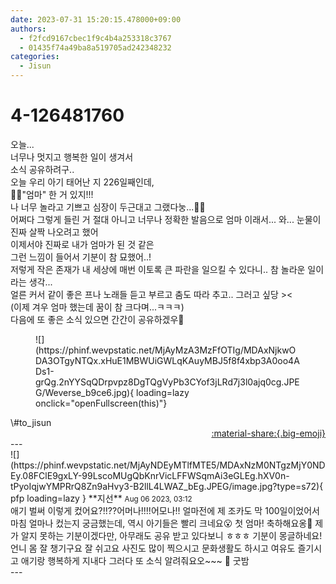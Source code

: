 ```yaml
---
date: 2023-07-31 15:20:15.478000+09:00
authors:
  - f2fcd9167cbec1f9c4b4a253318c3767
  - 01435f74a49ba8a519705ad242348232
categories:
  - Jisun
---
```


# 4-126481760

<div class="post-container" markdown="1">
<div class="content-container md-sidebar__scrollwrap" markdown="1">

오늘...<br>너무나 멋지고 행복한 일이 생겨서<br>소식 공유하려구..<br>오늘 우리 아기 태어난 지 226일째인데,<br>👶🏻"엄마" 한 거 있지!!!<br>나 너무 놀라고 기쁘고 심장이 두근대고 그랬다눙...🥹🩵<br>어쩌다 그렇게 들린 거 절대 아니고 너무나 정확한 발음으로 엄마 이래서... 와... 눈물이 진짜 살짝 나오려고 했어<br>이제서야 진짜로 내가 엄마가 된 것 같은<br>그런 느낌이 들어서 기분이 참 묘했어..!<br>저렇게 작은 존재가 내 세상에 매번 이토록 큰 파란을 일으킬 수 있다니.. 참 놀라운 일이라는 생각...<br>얼른 커서 같이 좋은 프나 노래들 듣고 부르고 춤도 따라 추고.. 그러고 싶당 &gt;&lt; <br>(이제 겨우 엄마 했는데 꿈이 참 크다며...ㅋㅋㅋ)<br>다음에 또 좋은 소식 있으면 간간이 공유하겠우🖤
<figure markdown="1">
![](https://phinf.wevpstatic.net/MjAyMzA3MzFfOTIg/MDAxNjkwODA3OTgyNTQx.xHuE1MBWUiGWLqKAuyMBJ5f8f4xbp3A0oo4ADs1-grQg.2nYYSqQDrpvpz8DgTQgVyPb3CYof3jLRd7j3l0ajq0cg.JPEG/Weverse_b9ce6.jpg){ loading=lazy onclick="openFullscreen(this)"}
</figure>
\#to_jisun 

</div>
</div>

<div style="text-align: right;" markdown="1">
<a href="https://weverse.io/fromis9/fanpost/4-126481760" style="text-align: right;">:material-share:{.big-emoji}</a>
</div>
---

<div class="comments-container md-sidebar__scrollwrap" markdown="1">
<div class="comment" markdown="1">
<div class='id-container' markdown="1">
![](https://phinf.wevpstatic.net/MjAyNDEyMTlfMTE5/MDAxNzM0NTgzMjY0NDEy.08FClE9gxLY-99LscoMUgQbKnrVicLFFWSqmAi3eGLEg.hXV0n-tPyoIqjwYMPRrQ8Zn9aHvy3-B2llL4LWAZ_bEg.JPEG/image.jpg?type=s72){ pfp loading=lazy }
**<span class="artist">지선</span>** <small>Aug 06 2023, 03:12</small><br>
</div>
<div class='comment-body' markdown="1">
애기 벌써 이렇게 컸어요?!!??어머나!!!!어모나!! 얼마전에 제 조카도 막 100일이었어서 마침 얼마나 컸는지 궁금했는데, 역시 아기들은 빨리 크네요😮 첫 엄마! 축하해요옹🤭 제가 알지 못하는 기분이겠다만, 아무래도 공유 받고 있다보니 ㅎㅎㅎ 기분이 몽글하네요! 언니 몸 잘 챙기구요 잘 쉬고요 사진도 많이 찍으시고 문화생활도 하시고 여유도 즐기시고 애기랑 행복하게 지내다 그러다 또 소식 알려줘요오~~~ 🤭 굿밤
</div>
</div>
</div>
---
